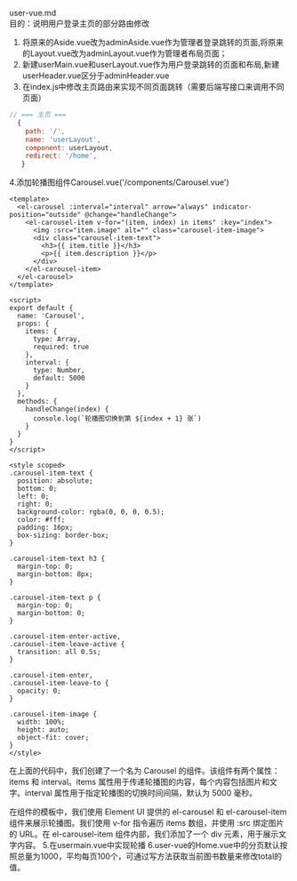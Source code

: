 user-vue.md  
目的：说明用户登录主页的部分路由修改

1. 将原来的Aside.vue改为adminAside.vue作为管理者登录跳转的页面,将原来的Layout.vue改为adminLayout.vue作为管理者布局页面；
2. 新建userMain.vue和userLayout.vue作为用户登录跳转的页面和布局,新建userHeader.vue区分于adminHeader.vue
3. 在index.js中修改主页路由来实现不同页面跳转（需要后端写接口来调用不同页面）
```index.js
// === 主页 ===
  {
    path: '/',
    name: 'userLayout',
    component: userLayout,
    redirect: '/home',
   }
```
4.添加轮播图组件Carousel.vue('/components/Carousel.vue')
```
<template>
  <el-carousel :interval="interval" arrow="always" indicator-position="outside" @change="handleChange">
    <el-carousel-item v-for="(item, index) in items" :key="index">
      <img :src="item.image" alt="" class="carousel-item-image">
      <div class="carousel-item-text">
        <h3>{{ item.title }}</h3>
        <p>{{ item.description }}</p>
      </div>
    </el-carousel-item>
  </el-carousel>
</template>

<script>
export default {
  name: 'Carousel',
  props: {
    items: {
      type: Array,
      required: true
    },
    interval: {
      type: Number,
      default: 5000
    }
  },
  methods: {
    handleChange(index) {
      console.log(`轮播图切换到第 ${index + 1} 张`)
    }
  }
}
</script>

<style scoped>
.carousel-item-text {
  position: absolute;
  bottom: 0;
  left: 0;
  right: 0;
  background-color: rgba(0, 0, 0, 0.5);
  color: #fff;
  padding: 16px;
  box-sizing: border-box;
}

.carousel-item-text h3 {
  margin-top: 0;
  margin-bottom: 8px;
}

.carousel-item-text p {
  margin-top: 0;
  margin-bottom: 0;
}

.carousel-item-enter-active,
.carousel-item-leave-active {
  transition: all 0.5s;
}

.carousel-item-enter,
.carousel-item-leave-to {
  opacity: 0;
}

.carousel-item-image {
  width: 100%;
  height: auto;
  object-fit: cover;
}
</style>
```
在上面的代码中，我们创建了一个名为 Carousel 的组件。该组件有两个属性：items 和 interval。items 属性用于传递轮播图的内容，每个内容包括图片和文字。interval 属性用于指定轮播图的切换时间间隔，默认为 5000 毫秒。

在组件的模板中，我们使用 Element UI 提供的 el-carousel 和 el-carousel-item 组件来展示轮播图。我们使用 v-for 指令遍历 items 数组，并使用 :src 绑定图片的 URL。在 el-carousel-item 组件内部，我们添加了一个 div 元素，用于展示文字内容。
5.在usermain.vue中实现轮播
6.user-vue的Home.vue中的分页默认按照总量为1000，平均每页100个，可通过写方法获取当前图书数量来修改total的值。


